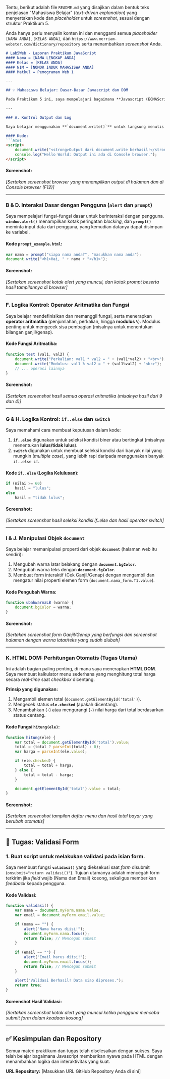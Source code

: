 Tentu, berikut adalah file `README.md` yang disajikan dalam bentuk teks penjelasan "Mahasiswa Belajar" (*text-driven explanation*) yang menyertakan kode dan *placeholder* untuk *screenshot*, sesuai dengan struktur Praktikum 5.

Anda hanya perlu menyalin konten ini dan mengganti semua *placeholder* `[NAMA ANDA]`, `[KELAS ANDA]`, dan `https://www.merriam-webster.com/dictionary/repository` serta menambahkan *screenshot* Anda.

````markdown
# Lab5Web - Laporan Praktikum JavaScript
#### Nama = [NAMA LENGKAP ANDA]
#### Kelas = [KELAS ANDA]
#### NIM = [NOMOR INDUK MAHASISWA ANDA]
#### Matkul = Pemograman Web 1

---

## 💡 Mahasiswa Belajar: Dasar-Dasar Javascript dan DOM

Pada Praktikum 5 ini, saya mempelajari bagaimana **Javascript (ECMAScript)** digunakan untuk memprogram perilaku halaman web, mengubah konten, hingga membuat form interaktif. Konsep utama yang dipelajari adalah manipulasi **HTML DOM (Document Object Model)** dan logika kontrol program.

---

### A. Kontrol Output dan Log

Saya belajar menggunakan **`document.write()`** untuk langsung menulis konten ke dokumen HTML dan **`console.log()`** untuk mengirim pesan ke *console* browser, yang sangat penting untuk *debugging*.

#### Kode:
```html
<script>
    document.write("<strong>Output dari document.write berhasil!</strong>"); 
    console.log("Hello World: Output ini ada di Console browser.");
</script>
````

#### Screenshot:

*[Sertakan screenshot browser yang menampilkan output di halaman dan di Console browser (F12)]*

-----

### B & D. Interaksi Dasar dengan Pengguna (`alert` dan `prompt`)

Saya mempelajari fungsi-fungsi dasar untuk berinteraksi dengan pengguna. **`window.alert()`** menampilkan kotak peringatan *blocking*, dan **`prompt()`** meminta input data dari pengguna, yang kemudian datanya dapat disimpan ke variabel.

#### Kode `prompt_example.html`:

```javascript
var nama = prompt("siapa nama anda?", "masukkan nama anda");
document.write("<h1>Hai, " + nama + "</h1>");
```

#### Screenshot:

*[Sertakan screenshot kotak alert yang muncul, dan kotak prompt beserta hasil tampilannya di browser]*

-----

### F. Logika Kontrol: Operator Aritmatika dan Fungsi

Saya belajar mendefinisikan dan memanggil fungsi, serta menerapkan **operator aritmatika** (penjumlahan, perkalian, hingga **modulus `%`**). Modulus penting untuk mengecek sisa pembagian (misalnya untuk menentukan bilangan ganjil/genap).

#### Kode Fungsi Aritmatika:

```javascript
function test (val1, val2) {
    document.write("Perkalian: val1 * val2 = " + (val1*val2) + "<br>");
    document.write("Modulus: val1 % val2 = " + (val1%val2) + "<br>");
    // ... operasi lainnya
}
```

#### Screenshot:

*[Sertakan screenshot hasil semua operasi aritmatika (misalnya hasil dari 9 dan 4)]*

-----

### G & H. Logika Kontrol: `if..else` dan `switch`

Saya memahami cara membuat keputusan dalam kode:

1.  **`if..else`** digunakan untuk seleksi kondisi biner atau bertingkat (misalnya menentukan **lulus/tidak lulus**).
2.  **`switch`** digunakan untuk membuat seleksi kondisi dari banyak nilai yang mungkin (*multiple case*), yang lebih rapi daripada menggunakan banyak `if..else if`.

#### Kode `if..else` (Logika Kelulusan):

```javascript
if (nilai >= 60)
    hasil = "lulus";
else
    hasil = "tidak lulus";
```

#### Screenshot:

*[Sertakan screenshot hasil seleksi kondisi if..else dan hasil operator switch]*

-----

### I & J. Manipulasi Objek `document`

Saya belajar memanipulasi properti dari objek **`document`** (halaman web itu sendiri):

1.  Mengubah warna latar belakang dengan **`document.bgColor`**.
2.  Mengubah warna teks dengan **`document.fgColor`**.
3.  Membuat form interaktif (Cek Ganjil/Genap) dengan mengambil dan mengatur nilai properti elemen form (`document.nama_form.T1.value`).

#### Kode Pengubah Warna:

```javascript
function ubahwarnaLB (warna) {
    document.bgColor = warna;
}
```

#### Screenshot:

*[Sertakan screenshot form Ganjil/Genap yang berfungsi dan screenshot halaman dengan warna latar/teks yang sudah diubah]*

-----

### K. HTML DOM: Perhitungan Otomatis (Tugas Utama)

Ini adalah bagian paling penting, di mana saya menerapkan **HTML DOM**. Saya membuat kalkulator menu sederhana yang menghitung total harga secara *real-time* saat *checkbox* dicentang.

**Prinsip yang digunakan:**

1.  Mengambil elemen total (`document.getElementById('total')`).
2.  Mengecek status **`ele.checked`** (apakah dicentang).
3.  Menambahkan (`+`) atau mengurangi (`-`) nilai harga dari total berdasarkan status centang.

#### Kode Fungsi `hitung(ele)`:

```javascript
function hitung(ele) {
    var total = document.getElementById('total').value;
    total = (total ? parseInt(total) : 0); 
    var harga = parseInt(ele.value);

    if (ele.checked) {
        total = total + harga;
    } else {
        total = total - harga;
    }

    document.getElementById('total').value = total;
}
```

#### Screenshot:

*[Sertakan screenshot tampilan daftar menu dan hasil total bayar yang berubah otomatis]*

-----

## 📝 Tugas: Validasi Form

### 1\. Buat script untuk melakukan validasi pada isian form.

Saya membuat fungsi **`validasi()`** yang dieksekusi saat *form* disubmit (`onsubmit="return validasi()"`). Tujuan utamanya adalah mencegah form terkirim jika *field* wajib (Nama dan Email) kosong, sekaligus memberikan *feedback* kepada pengguna.

#### Kode Validasi:

```javascript
function validasi() {
    var nama = document.myForm.nama.value;
    var email = document.myForm.email.value;

    if (nama == "") {
        alert("Nama harus diisi!");
        document.myForm.nama.focus(); 
        return false; // Mencegah submit
    }
    
    if (email == "") {
        alert("Email harus diisi!");
        document.myForm.email.focus(); 
        return false; // Mencegah submit
    }
    
    alert("Validasi Berhasil! Data siap diproses.");
    return true; 
}
```

#### Screenshot Hasil Validasi:

*[Sertakan screenshot kotak alert yang muncul ketika pengguna mencoba submit form dalam keadaan kosong]*

-----

## ✅ Kesimpulan dan Repository

Semua materi praktikum dan tugas telah diselesaikan dengan sukses. Saya telah belajar bagaimana Javascript memberikan nyawa pada HTML dengan menambahkan logika dan interaktivitas yang kuat.

**URL Repository:** [Masukkan URL GitHub Repository Anda di sini]

```
```
